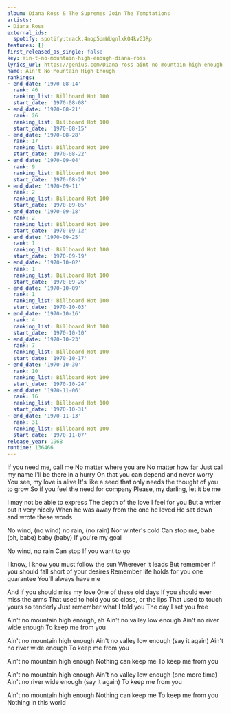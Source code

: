```yaml
---
album: Diana Ross & The Supremes Join The Temptations
artists:
- Diana Ross
external_ids:
  spotify: spotify:track:4nop5UmWUqnlxkQ4kvG3Rp
features: []
first_released_as_single: false
key: ain-t-no-mountain-high-enough-diana-ross
lyrics_url: https://genius.com/Diana-ross-aint-no-mountain-high-enough-lyrics
name: Ain't No Mountain High Enough
rankings:
- end_date: '1970-08-14'
  rank: 46
  ranking_list: Billboard Hot 100
  start_date: '1970-08-08'
- end_date: '1970-08-21'
  rank: 26
  ranking_list: Billboard Hot 100
  start_date: '1970-08-15'
- end_date: '1970-08-28'
  rank: 17
  ranking_list: Billboard Hot 100
  start_date: '1970-08-22'
- end_date: '1970-09-04'
  rank: 9
  ranking_list: Billboard Hot 100
  start_date: '1970-08-29'
- end_date: '1970-09-11'
  rank: 2
  ranking_list: Billboard Hot 100
  start_date: '1970-09-05'
- end_date: '1970-09-18'
  rank: 2
  ranking_list: Billboard Hot 100
  start_date: '1970-09-12'
- end_date: '1970-09-25'
  rank: 1
  ranking_list: Billboard Hot 100
  start_date: '1970-09-19'
- end_date: '1970-10-02'
  rank: 1
  ranking_list: Billboard Hot 100
  start_date: '1970-09-26'
- end_date: '1970-10-09'
  rank: 1
  ranking_list: Billboard Hot 100
  start_date: '1970-10-03'
- end_date: '1970-10-16'
  rank: 4
  ranking_list: Billboard Hot 100
  start_date: '1970-10-10'
- end_date: '1970-10-23'
  rank: 7
  ranking_list: Billboard Hot 100
  start_date: '1970-10-17'
- end_date: '1970-10-30'
  rank: 10
  ranking_list: Billboard Hot 100
  start_date: '1970-10-24'
- end_date: '1970-11-06'
  rank: 16
  ranking_list: Billboard Hot 100
  start_date: '1970-10-31'
- end_date: '1970-11-13'
  rank: 31
  ranking_list: Billboard Hot 100
  start_date: '1970-11-07'
release_year: 1968
runtime: 136466
---
```

If you need me, call me
No matter where you are
No matter how far
Just call my name
I'll be there in a hurry
On that you can depend and never worry
You see, my love is alive
It's like a seed that only needs the thought of you to grow
So if you feel the need for company
Please, my darling, let it be me


I may not be able to express
The depth of the love I feel for you
But a writer put it very nicely
When he was away from the one he loved
He sat down and wrote these words


No wind, (no wind) no rain, (no rain)
Nor winter's cold
Can stop me, babe (oh, babe) baby (baby)
If you're my goal

No wind, no rain
Can stop
If you want to go


I know, I know you must follow the sun
Wherever it leads
But remember
If you should fall short of your desires
Remember life holds for you one guarantee
You'll always have me

And if you should miss my love
One of these old days
If you should ever miss the arms
That used to hold you so close, or the lips
That used to touch yours so tenderly
Just remember what I told you
The day I set you free


Ain't no mountain high enough, ah
Ain't no valley low enough
Ain't no river wide enough
To keep me from you

Ain't no mountain high enough
Ain't no valley low enough (say it again)
Ain't no river wide enough
To keep me from you


Ain't no mountain high enough
Nothing can keep me
To keep me from you


Ain't no mountain high enough
Ain't no valley low enough (one more time)
Ain't no river wide enough (say it again)
To keep me from you


Ain't no mountain high enough
Nothing can keep me
To keep me from you
Nothing in this world

